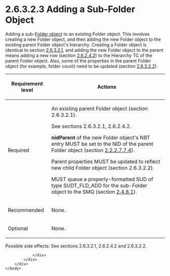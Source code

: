 <html dir="LTR" xmlns:mshelp="http://msdn.microsoft.com/mshelp" xmlns:ddue="http://ddue.schemas.microsoft.com/authoring/2003/5" xmlns:xlink="http://www.w3.org/1999/xlink" xmlns:tool="http://www.microsoft.com/tooltip">
    <head>
        <meta http-equiv="Content-Type" content="text/html; CHARSET=utf-8"></meta>
        <meta name="save" content="history"></meta>
        <title>2.6.3.2.3 Adding a Sub-Folder Object</title>
        <xml>
            <mshelp:toctitle title="2.6.3.2.3 Adding a Sub-Folder Object"></mshelp:toctitle>
            <mshelp:rltitle title="[MS-PST]: Adding a Sub-Folder Object"></mshelp:rltitle>
            <mshelp:keyword index="A" term="3860193e-6079-442b-ab3d-875ec6eb805a"></mshelp:keyword>
            <mshelp:attr name="DCSext.ContentType" value="open specification"></mshelp:attr>
            <mshelp:attr name="AssetID" value="3860193e-6079-442b-ab3d-875ec6eb805a"></mshelp:attr>
            <mshelp:attr name="TopicType" value="kbRef"></mshelp:attr>
            <mshelp:attr name="DCSext.Title" value="[MS-PST]: Adding a Sub-Folder Object" />
        </xml>
    </head>
    <body>
        <div id="header">
            <h1 class="heading">2.6.3.2.3 Adding a Sub-Folder Object</h1>
        </div>
        <div id="mainSection">
            <div id="mainBody">
                <div id="allHistory" class="saveHistory"></div>
                <div id="sectionSection0" class="section" name="collapseableSection">
                    

<p>Adding a sub-<a href="08220cc9-69b1-4072-a2e7-2a0ff201d505.htm#gt_0682daa7-c1b8-419b-8a32-6048833d0b72">Folder object</a> to an
existing Folder object. This involves creating a new Folder object, and then
adding the new Folder object to the existing parent Folder object's hierarchy.
Creating a Folder object is identical to section <a href="a5c8bcf8-706d-4db2-afc4-1f5cb239dc63.htm">2.6.3.2.1</a>, and adding the
new Folder object to the parent means adding a new row (section <a href="1a94f596-d840-4f66-824e-af1024fb6944.htm">2.6.2.4.2</a>) to the
Hierarchy TC of the parent Folder object. Also, some of the properties in the
parent Folder object (for example, folder count) need to be updated (section <a href="d17234d1-4de9-436e-a412-186b42dd1a8b.htm">2.6.3.2.2</a>).</p>

<table>
 <thead>
  <tr>
   <th>
   <p>Requirement level</p>
   </th>
   <th>
   <p>Actions</p>
   </th>
  </tr>
 </thead>
 <tr>
  <td>
  <p>Required</p>
  </td>
  <td>
  <p>An existing parent Folder object (section 2.6.3.2.1).</p>
  <p>See sections 2.6.3.2.1, 2.6.2.4.2.</p>
  <p><b>nidParent</b> of the new Folder object's NBT entry
  MUST be set to the NID of the parent Folder object (section <a href="28fb2116-0998-4485-9844-9711b95603ba.htm">2.2.2.7.7.4</a>).</p>
  <p>Parent properties MUST be updated to reflect new child
  Folder object (section 2.6.3.2.2).</p>
  <p>MUST queue a properly-formatted SUD of type
  SUDT_FLD_ADD for the sub-Folder object to the SMQ (section <a href="feced5b5-714b-47e1-8ca0-a8aae53c2fe4.htm">2.4.8.1</a>).</p>
  </td>
 </tr>
 <tr>
  <td>
  <p>Recommended</p>
  </td>
  <td>
  <p>None.</p>
  </td>
 </tr>
 <tr>
  <td>
  <p>Optional</p>
  </td>
  <td>
  <p>None.</p>
  </td>
 </tr>
</table>

<p>Possible side effects: See sections 2.6.3.2.1, 2.6.2.4.2 and
2.6.3.2.2.</p>


                </div>
            </div>
        </div>
    </body>
</html>